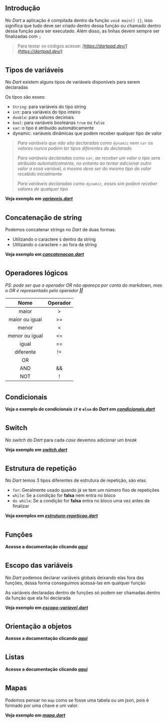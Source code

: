## Introdução
No *Dart* a aplicação é compilada dentro da função `void main() {}`, isso significa que tudo deve ser criado dentro dessa função ou chamado dentro dessa função para ser executado. Além disso, as linhas devem sempre ser finalizadas com `;`

> Para testar os códigos acesse: *[https://dartpad.dev/](https://dartpad.dev/)*

#

## Tipos de variáveis
No *Dart* existem alguns tipos de variáveis disponíveis para serem declaradas

Os tipos são esses:
- `String`: para variáveis do tipo string
- `int`: para variáveis do tipo inteiro
- `double`: para valores decimais
- `bool`: para variáveis booleanas `true` ou `false`
- `var`: o tipo é atribuído automáticamente
- dynamic: variáveis dinâmicas que podem receber qualquer tipo de valor

> *Para variáveis que não são declaradas como `dynamic` nem `var` os valores nunca podem ter tipos diferentes do declarado.* 
>
> *Para variáveis declaradas como `var`, ao receber um valor o tipo sera atribuído automaticamente, no entanto ao tentar adicionar outro valor a essa variável, o mesmo deve ser do mesmo tipo do valor recebido inicialmente* 
>
> *Para variáveis declaradas como `dynamic`, esses sim podem receber valores de qualquer tipo*

**Veja exemplo em *[variaveis.dart](variaveis.dart)***

#

## Concatenação de string
Podemos concatenar strings no *Dart* de duas formas:
- Utilizando o caractere `$` dentro da string
- Utilizando o caractere `+` ao fora da string

**Veja exemplo em *[cancatenacao.dart](concatenacao.dart)***

#

## Operadores lógicos

*PS: pode ser que o operador OR não apareça por conta do markdown, mas o OR é representado pelo operador **||***

Nome           | Operador
:------------: | :-------:
maior          | >
maior ou igual | >=
menor          | <
menor ou igual | <=
igual          | ==
diferente      | !=
OR             | ||
AND            | &&
NOT            | !

#

## Condicionais
**Veja o exemplo de condicionais `if` e `else` do *Dart* em *[condicionais.dart](condicionais.dart)***

#

## Switch
No *switch* do *Dart* para cada *case* devemos adicionar um *break*

**Veja exemplo em *[switch.dart](switch.dart)***

#

## Estrutura de repetição
No *Dart* temos 3 tipos diferentes de estrutura de repetição, são elas:
- `for`: Geralmente usado quando já se tem um número fixo de repetições
- `while`: Se a condição for **falsa** nem entra no bloco 
- `do while`: Se a condição for **falsa** entra no bloco uma vez antes de finalizar

**Veja exemplos em *[estrutura-repeticao.dart](estrutura-repeticao.dart)***

#

## Funções
**Acesse a documentação clicando *[aqui](funcao/readme.md)***

#

## Escopo das variáveis
No *Dart* podemos declarar variáveis globais deixando elas fora das funções, dessa forma conseguimos acessá-las em qualquer função

As variáveis declaradas dentro de funções só podem ser chamadas dentro da função que ela foi declarada

**Veja exemplo em *[escopo-variavel.dart](escopo-variavel.dart)***

#

## Orientação a objetos
**Acesse a documentação clicando *[aqui](orientacao-objeto/readme.md)***

#

## Listas
**Acesse a documentação clicando *[aqui](listas/readme.md)***

#

## Mapas
Podemos pensar no `map` como se fosse uma tabela ou um json, pois é formado por uma chave e um valor.

**Veja exemplo em *[mapa.dart](mapa.dart)***